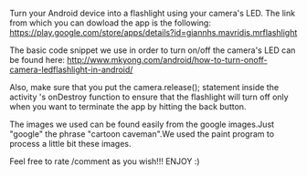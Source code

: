 Turn your Android device into a flashlight using your 
camera's LED.
The link from which you can dowload the app is the following:
https://play.google.com/store/apps/details?id=giannhs.mavridis.mrflashlight

The basic code snippet we use in order to turn on/off the camera's LED can be 
found here:
http://www.mkyong.com/android/how-to-turn-onoff-camera-ledflashlight-in-android/

Also, make sure that you put the camera.release(); statement inside the activity 's
onDestroy function to ensure that the flashlight will turn off only when you want to 
terminate the app by hitting the back button.

The images we used can be found easily from the google images.Just "google" the phrase 
"cartoon caveman".We used the paint program to process a little bit these images.

Feel free to rate /comment as you wish!!!
ENJOY :)

